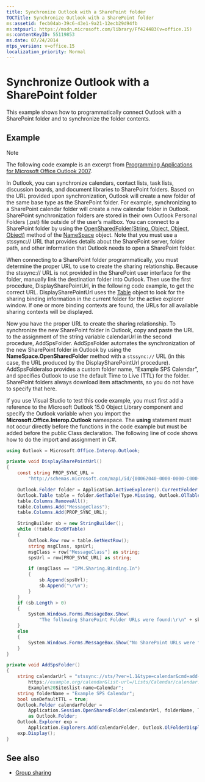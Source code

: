 ```yaml
---
title: Synchronize Outlook with a SharePoint folder
TOCTitle: Synchronize Outlook with a SharePoint folder
ms:assetid: fecb04ab-39c6-43e1-9a21-12ecb29d94fb
ms:mtpsurl: https://msdn.microsoft.com/library/Ff424483(v=office.15)
ms:contentKeyID: 55119853
ms.date: 07/24/2014
mtps_version: v=office.15
localization_priority: Normal
---
```


# Synchronize Outlook with a SharePoint folder

This example shows how to programmatically connect Outlook with a SharePoint folder and to synchronize the folder contents.

## Example

> [!NOTE] 
> The following code example is an excerpt from [Programming Applications for Microsoft Office Outlook 2007](https://www.amazon.com/gp/product/0735622493?ie=UTF8&tag=msmsdn-20&linkCode=as2&camp=1789&creative=9325&creativeASIN=0735622493).

In Outlook, you can synchronize calendars, contact lists, task lists, discussion boards, and document libraries to SharePoint folders. Based on the URL provided upon synchronization, Outlook will create a new folder of the same base type as the SharePoint folder. For example, synchronizing to a SharePoint calendar folder will create a new calendar folder in Outlook. SharePoint synchronization folders are stored in their own Outlook Personal Folders (.pst) file outside of the user’s mailbox. You can connect to a SharePoint folder by using the [OpenSharedFolder(String, Object, Object, Object)](https://msdn.microsoft.com/library/bb610157\(v=office.15\)) method of the [NameSpace](https://msdn.microsoft.com/library/bb645857\(v=office.15\)) object. Note that you must use a stssync:// URL that provides details about the SharePoint server, folder path, and other information that Outlook needs to open a SharePoint folder.

When connecting to a SharePoint folder programmatically, you must determine the proper URL to use to create the sharing relationship. Because the stssync:// URL is not provided in the SharePoint user interface for the folder, manually link the destination folder into Outlook. Then use the first procedure, DisplaySharePointUrl, in the following code example, to get the correct URL. DisplaySharePointUrl uses the [Table](https://msdn.microsoft.com/library/bb652856\(v=office.15\)) object to look for the sharing binding information in the current folder for the active explorer window. If one or more binding contexts are found, the URLs for all available sharing contexts will be displayed.

Now you have the proper URL to create the sharing relationship. To synchronize the new SharePoint folder in Outlook, copy and paste the URL to the assignment of the string variable calendarUrl in the second procedure, AddSpsFolder. AddSpsFolder automates the synchronization of the new SharePoint folder in Outlook by using the **NameSpace.OpenSharedFolder** method with a `stssync://` URL (in this case, the URL produced by the DisplaySharePointUrl procedure). AddSpsFolderalso provides a custom folder name, “Example SPS Calendar”, and specifies Outlook to use the default Time to Live (TTL) for the folder. SharePoint folders always download item attachments, so you do not have to specify that here.

If you use Visual Studio to test this code example, you must first add a reference to the Microsoft Outlook 15.0 Object Library component and specify the Outlook variable when you import the **Microsoft.Office.Interop.Outlook** namespace. The **using** statement must not occur directly before the functions in the code example but must be added before the public Class declaration. The following line of code shows how to do the import and assignment in C\#.

```csharp
using Outlook = Microsoft.Office.Interop.Outlook;
```


```csharp
private void DisplaySharePointUrl()
{
    const string PROP_SYNC_URL = 
        "http://schemas.microsoft.com/mapi/id/{00062040-0000-0000-C000-000000000046}/8A24001E";

    Outlook.Folder folder = Application.ActiveExplorer().CurrentFolder as Outlook.Folder;
    Outlook.Table table = folder.GetTable(Type.Missing, Outlook.OlTableContents.olHiddenItems);
    table.Columns.RemoveAll();
    table.Columns.Add("MessageClass");
    table.Columns.Add(PROP_SYNC_URL);

    StringBuilder sb = new StringBuilder();
    while (!table.EndOfTable)
    {
        Outlook.Row row = table.GetNextRow();
        string msgClass, spsUrl;
        msgClass = row["MessageClass"] as string;
        spsUrl = row[PROP_SYNC_URL] as string;

        if (msgClass == "IPM.Sharing.Binding.In")
        {
            sb.Append(spsUrl);
            sb.Append("\r\n");
        }
    }
    if (sb.Length > 0)
    {
        System.Windows.Forms.MessageBox.Show(
            "The following SharePoint Folder URLs were found:\r\n" + sb.ToString());
    }
    else
    {
        System.Windows.Forms.MessageBox.Show("No SharePoint URLs were found in this folder.");
    }
}

private void AddSpsFolder()
{
    string calendarUrl = "stssync://sts/?ver=1.1&type=calendar&cmd=add-folder&base-url=
        https://example.org/calendar&list-url=/Lists/Calendar/calendar.aspx&guid=&site-name=
        Example%20Site&list-name=Calendar";
    string folderName = "Example SPS Calendar";
    bool useDefaultTTL = true;
    Outlook.Folder calendarFolder =
        Application.Session.OpenSharedFolder(calendarUrl, folderName, Type.Missing, useDefaultTTL) 
        as Outlook.Folder;
    Outlook.Explorer exp =
        Application.Explorers.Add(calendarFolder, Outlook.OlFolderDisplayMode.olFolderDisplayNormal);
    exp.Display();
}
```

## See also

- [Group sharing](group-sharing.md)

